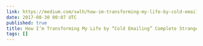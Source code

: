 ```yaml
---
link: https://medium.com/swlh/how-im-transforming-my-life-by-cold-emailing-complete-strangers-4c5eb8ba3e78
date: 2017-08-30 00:07 UTC
published: true
title: How I’m Transforming My Life by “Cold Emailing” Complete Strangers
tags: []
---
```




